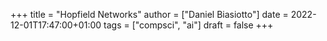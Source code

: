 +++
title = "Hopfield Networks"
author = ["Daniel Biasiotto"]
date = 2022-12-01T17:47:00+01:00
tags = ["compsci", "ai"]
draft = false
+++
